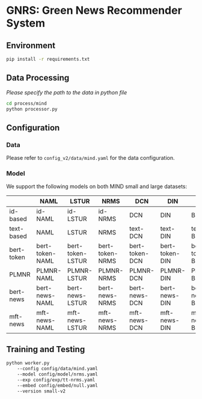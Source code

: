 # GNRS: Green News Recommender System

## Environment

```bash
pip install -r requirements.txt
```

## Data Processing

_Please specify the path to the data in python file_

```bash
cd process/mind
python processor.py
```

## Configuration

### Data

Please refer to `config_v2/data/mind.yaml` for the data configuration.

### Model

We support the following models on both MIND small and large datasets:

|            | NAML            | LSTUR            | NRMS            | DCN            | DIN            | BST            |
|------------|-----------------|------------------|-----------------|----------------|----------------|----------------|
| id-based   | id-NAML         | id-LSTUR         | id-NRMS         | DCN            | DIN            | BST            |
| text-based | NAML            | LSTUR            | NRMS            | text-DCN       | text-DIN       | text-BST       |
| bert-token | bert-token-NAML | bert-token-LSTUR | bert-token-NRMS | bert-token-DCN | bert-token-DIN | bert-token-BST |
| PLMNR      | PLMNR-NAML      | PLMNR-LSTUR      | PLMNR-NRMS      | PLMNR-DCN      | PLMNR-DIN      | PLMNR-BST      |
| bert-news  | bert-news-NAML  | bert-news-LSTUR  | bert-news-NRMS  | bert-news-DCN  | bert-news-DIN  | bert-news-BST  |
| mft-news   | mft-news-NAML   | mft-news-LSTUR   | mft-news-NRMS   | mft-news-DCN   | mft-news-DIN   | mft-news-BST   |

## Training and Testing

```bash
python worker.py 
    --config config/data/mind.yaml 
    --model config/model/nrms.yaml 
    --exp config/exp/tt-nrms.yaml
    --embed config/embed/null.yaml
    --version small-v2 
```
